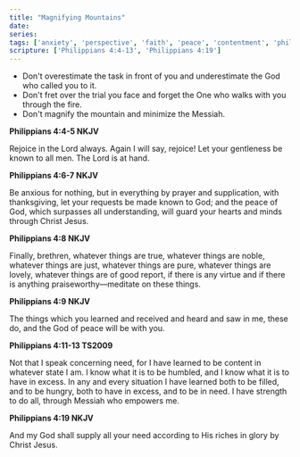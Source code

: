 ```yaml
---
title: "Magnifying Mountains"
date: 
series: 
tags: ['anxiety', 'perspective', 'faith', 'peace', 'contentment', 'philippians']
scripture: ['Philippians 4:4-13', 'Philippians 4:19']
---
```


- Don't overestimate the task in front of you and underestimate the God who called you to it.
- Don't fret over the trial you face and forget the One who walks with you through the fire.
- Don't magnify the mountain and minimize the Messiah.

**Philippians 4:4-5 NKJV**

Rejoice in the Lord always. Again I will say, rejoice! Let your gentleness be known to all men. The Lord is at hand.

**Philippians 4:6-7 NKJV**

Be anxious for nothing, but in everything by prayer and supplication, with thanksgiving, let your requests be made known to God; and the peace of God, which surpasses all understanding, will guard your hearts and minds through Christ Jesus.

**Philippians 4:8 NKJV**

Finally, brethren, whatever things are true, whatever things are noble, whatever things are just, whatever things are pure, whatever things are lovely, whatever things are of good report, if there is any virtue and if there is anything praiseworthy—meditate on these things.

**Philippians 4:9 NKJV**

The things which you learned and received and heard and saw in me, these do, and the God of peace will be with you.

**Philippians 4:11-13 TS2009**

Not that I speak concerning need, for I have learned to be content in whatever state I am. I know what it is to be humbled, and I know what it is to have in excess. In any and every situation I have learned both to be filled, and to be hungry, both to have in excess, and to be in need. I have strength to do all, through Messiah who empowers me.

**Philippians 4:19 NKJV**

And my God shall supply all your need according to His riches in glory by Christ Jesus.